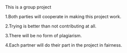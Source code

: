 This is a group project

1.Both parties will cooperate in making this project work. 

2.Trying is better than not contributing at all.

3.There will be no form of plagiarism.

4.Each partner will do their part in the project in fairness.
